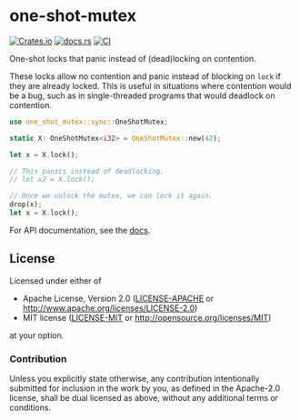 # one-shot-mutex

[![Crates.io](https://img.shields.io/crates/v/one-shot-mutex)](https://crates.io/crates/one-shot-mutex)
[![docs.rs](https://img.shields.io/docsrs/one-shot-mutex)](https://docs.rs/one-shot-mutex)
[![CI](https://github.com/mkroening/one-shot-mutex/actions/workflows/ci.yml/badge.svg)](https://github.com/mkroening/one-shot-mutex/actions/workflows/ci.yml)

One-shot locks that panic instead of (dead)locking on contention.

These locks allow no contention and panic instead of blocking on `lock` if they are already locked.
This is useful in situations where contention would be a bug, such as in single-threaded programs that would deadlock on contention.

```rust
use one_shot_mutex::sync::OneShotMutex;

static X: OneShotMutex<i32> = OneShotMutex::new(42);

let x = X.lock();

// This panics instead of deadlocking.
// let x2 = X.lock();

// Once we unlock the mutex, we can lock it again.
drop(x);
let x = X.lock();
```

For API documentation, see the [docs].

[docs]: https://docs.rs/one-shot-mutex

## License

Licensed under either of

 * Apache License, Version 2.0
   ([LICENSE-APACHE](LICENSE-APACHE) or http://www.apache.org/licenses/LICENSE-2.0)
 * MIT license
   ([LICENSE-MIT](LICENSE-MIT) or http://opensource.org/licenses/MIT)

at your option.

### Contribution

Unless you explicitly state otherwise, any contribution intentionally submitted
for inclusion in the work by you, as defined in the Apache-2.0 license, shall be
dual licensed as above, without any additional terms or conditions.
